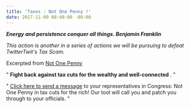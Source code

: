 ```yaml
---
title: 'Taxes : Not One Penny !'
date: 2017-11-09 08:48:00 -08:00
---
```


***Energy and persistence conquer all things. Benjamin Franklin***

*This action is another in a series of actions we will be pursuing to defeat TwitterTwit's Tax Scam.*

Excerpted from [Not One Penny](https://notonepenny.org/) 

"  **Fight back against tax cuts for the wealthy and well-connected** .  "

"  [Click here to send a message](https://notonepenny.org/take-action/?p2asource=20171109tmemail) to your representatives in Congress: Not One Penny in tax cuts for the rich! Our tool will call you and patch you through to your officials.  "